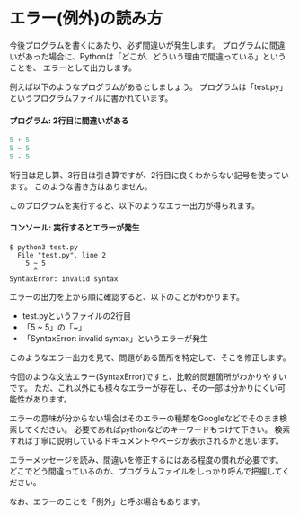 # エラー(例外)の読み方

今後プログラムを書くにあたり、必ず間違いが発生します。
プログラムに間違いがあった場合に、Pythonは「どこが、どういう理由で間違っている」ということを、
エラーとして出力します。

例えば以下のようなプログラムがあるとしましょう。
プログラムは「test.py」というプログラムファイルに書かれています。

#### プログラム: 2行目に間違いがある

```python
5 + 5
5 ~ 5
5 - 5
```

1行目は足し算、3行目は引き算ですが、2行目に良くわからない記号を使っています。
このような書き方はありません。

このプログラムを実行すると、以下のようなエラー出力が得られます。

#### コンソール: 実行するとエラーが発生

```text
$ python3 test.py
  File "test.py", line 2
    5 ~ 5
      ^
SyntaxError: invalid syntax
```

エラーの出力を上から順に確認すると、以下のことがわかります。

* test.pyというファイルの2行目
* 「5 ~ 5」の「~」
* 「SyntaxError: invalid syntax」というエラーが発生

このようなエラー出力を見て、問題がある箇所を特定して、そこを修正します。

今回のような文法エラー(SyntaxError)ですと、比較的問題箇所がわかりやすいです。
ただ、これ以外にも様々なエラーが存在し、その一部は分かりにくい可能性があります。

エラーの意味が分からない場合はそのエラーの種類をGoogleなどでそのまま検索してください。
必要であればpythonなどのキーワードもつけて下さい。
検索すれば丁寧に説明しているドキュメントやページが表示されるかと思います。

エラーメッセージを読み、間違いを修正するにはある程度の慣れが必要です。
どこでどう間違っているのか、プログラムファイルをしっかり呼んで把握してください。

なお、エラーのことを「例外」と呼ぶ場合もあります。
